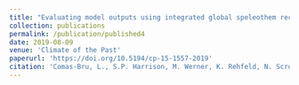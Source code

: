 ```yaml
---
title: "Evaluating model outputs using integrated global speleothem records of climate change since the last glacial."
collection: publications
permalink: /publication/published4
date: 2019-08-09
venue: 'Climate of the Past'
paperurl: 'https://doi.org/10.5194/cp-15-1557-2019'
citation: 'Comas-Bru, L., S.P. Harrison, M. Werner, K. Rehfeld, N. Scroxton, C. Veiga-Pires, and <b>SISAL Working Group Members</b> (2019). &quot;Evaluating model outputs using integrated global speleothem records of climate change since the last glacial.&quot; <i>Climate of the Past</i>.'
---
```

